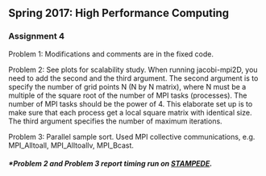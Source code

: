 ## Spring 2017: High Performance Computing 

### Assignment 4 

Problem 1: Modifications and comments are in the fixed code.

Problem 2: See plots for scalability study. When running jacobi-mpi2D, you need to add the second and the third argument. The second argument is to specify the number of grid points N (N by N matrix), where N must be a multiple of the square root of the number of MPI tasks (processes). The number of MPI tasks should be the power of 4. This elaborate set up is to make sure that each process get a local square matrix with identical size. The third argument specifies the number of maximum iterations.

Problem 3: Parallel sample sort. Used MPI collective communications, e.g. MPI_Alltoall, MPI_Alltoallv, MPI_Bcast. 

##### \*Problem 2 and Problem 3 report timing run on [STAMPEDE](https://www.tacc.utexas.edu/stampede/).



